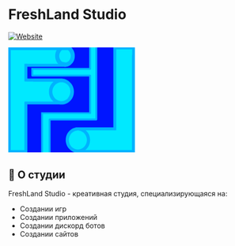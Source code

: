 # FreshLand Studio

[![Website](https://img.shields.io/badge/Visit-Website-blue?style=for-the-badge&logo=google-chrome)](https://freshland.github.io)

<p><img src="data/images/favicon.png" alt="FreshLend Studio Logo" width="256"></p>

## 🚀 О студии

FreshLand Studio - креативная студия, специализирующаяся на:
- Создании игр
- Создании приложений
- Создании дискорд ботов
- Создании сайтов
